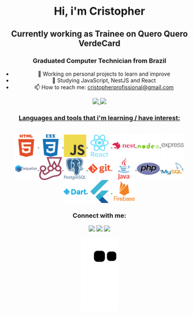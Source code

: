 <header>
  <h1 align="center"> Hi, i'm Cristopher </h1>
  <h2 align="center"> Currently working as Trainee on Quero Quero VerdeCard </h2>
  <h3 align="center"> Graduated Computer Technician from Brazil </h3>
  
- 🔭 Working on personal projects to learn and improve
- 🌱 Studying JavaScript, NestJS and React
- 📫 How to reach me: cristopherprofissional@gmail.com
  
<div align="center">
  <a href="https://github.com/Hymdell">
  <img height="180em" src="https://github-readme-stats.vercel.app/api?username=Hymdell&show_icons=true&theme=highcontrast&include_all_commits=true&count_private=true"/>
  <img height="180em" src="https://github-readme-stats.vercel.app/api/top-langs/?username=Hymdell&layout=compact&langs_count=7&theme=highcontrast"/>
</div>
  
<h3> Languages and tools that i'm learning / have interest: </h3>
  
<div style="display: inline_block"><br>
  <a href="https://developer.mozilla.org/en-US/docs/Web/HTML">
    <img align="center" alt="Cris-HTML" height="60" width="60" src="https://github.com/devicons/devicon/blob/master/icons/html5/html5-plain-wordmark.svg">
  </a>
  <a href="https://developer.mozilla.org/en-US/docs/Web/CSS">
    <img align="center" alt="Cris-CSS" height="60" width="60" src="https://github.com/devicons/devicon/blob/master/icons/css3/css3-plain-wordmark.svg">
  </a>
  <a href="https://developer.mozilla.org/en-US/docs/Web/JavaScript">
    <img align="center" alt="Cris-Js" height="60" width="60" src="https://github.com/devicons/devicon/blob/master/icons/javascript/javascript-original.svg">
  </a>
  <a href="https://reactjs.org/"> 
    <img align="center" alt="Cris-React" height="60" width="60" src="https://github.com/devicons/devicon/blob/master/icons/react/react-original-wordmark.svg">
  </a>
  <a href="https://docs.nestjs.com"> 
    <img align="center" alt="Cris-Nest" height="60" width="60" src="https://github.com/devicons/devicon/blob/master/icons/nestjs/nestjs-plain-wordmark.svg">
  </a>
  <a href="https://nodejs.org/en/docs/"> 
    <img align="center" alt="Cris-NodeJS" height="60" width="60" src="https://github.com/devicons/devicon/blob/master/icons/nodejs/nodejs-plain-wordmark.svg">
  </a>
  <a href="https://expressjs.com/pt-br/"> 
    <img align="center" alt="Cris-Express" height="60" width="60" src="https://github.com/devicons/devicon/blob/master/icons/express/express-original-wordmark.svg">
  </a>
  <a href="https://sequelize.org"> 
    <img align="center" alt="Cris-Sequelize" height="60" width="60" src="https://github.com/devicons/devicon/blob/master/icons/sequelize/sequelize-original-wordmark.svg">
  </a>
  <a href="https://jestjs.io/pt-BR/docs/getting-started"> 
    <img align="center" alt="Cris-Jest" height="60" width="60" src="https://github.com/devicons/devicon/blob/master/icons/jest/jest-plain.svg">
  </a>
  <a href="https://www.postgresql.org/docs/"> 
    <img align="center" alt="Cris-Postgre" height="60" width="60" src="https://github.com/devicons/devicon/blob/master/icons/postgresql/postgresql-plain-wordmark.svg">
  </a>
  <a href="https://git-scm.com/"> 
    <img align="center" alt="Cris-GIT" height="60" width="60" src="https://github.com/devicons/devicon/blob/master/icons/git/git-plain-wordmark.svg">
  </a>
  <a href="https://www.oracle.com/java/technologies/javase-documentation.html"> 
    <img align="center" alt="Cris-JAVA" height="60" width="60" src="https://github.com/devicons/devicon/blob/master/icons/java/java-original-wordmark.svg">
  </a>
  <a href="https://www.php.net/docs.php">
    <img align="center" alt="Cris-PHP" height="60" width="60" src="https://github.com/devicons/devicon/blob/master/icons/php/php-original.svg">
  </a>
  <a href="https://dev.mysql.com/doc/"> 
    <img align="center" alt="Cris-MySQL" height="60" width="60" src="https://github.com/devicons/devicon/blob/master/icons/mysql/mysql-original-wordmark.svg">
  </a>
  <a href="https://dart.dev"> 
    <img align="center" alt="Cris-Dart" height="60" width="60" src="https://github.com/devicons/devicon/blob/master/icons/dart/dart-plain-wordmark.svg">
  </a>
  <a href="https://flutter.dev"> 
    <img align="center" alt="Cris-Flutter" height="60" width="60" src="https://github.com/devicons/devicon/blob/master/icons/flutter/flutter-original.svg">
  </a>
  <a href="https://firebase.google.com/"> 
    <img align="center" alt="Cris-Firebase" height="60" width="60" src="https://github.com/devicons/devicon/blob/master/icons/firebase/firebase-plain-wordmark.svg">
  </a>
</div>

<h3> Connect with me: </h3>
  
<div>
  <a href="https://www.instagram.com/hymdell/" target="_blank"><img src="https://img.shields.io/badge/-Instagram-%23E4405F?style=for-the-badge&logo=instagram&logoColor=white" target="_blank"></a>
  <a href = "mailto:cristopherprofissional@gmail.com"><img src="https://img.shields.io/badge/Gmail-D14836?style=for-the-badge&logo=gmail&logoColor=white" target="_blank"></a>
  <a href="https://www.linkedin.com/in/cristopher-machado-piussi-094755237/" target="_blank"><img src="https://img.shields.io/badge/-LinkedIn-%230077B5?style=for-the-badge&logo=linkedin&logoColor=white" target="_blank"></a> 
 
 ![Snake animation](https://github.com/Hymdell/Hymdell/blob/output/github-contribution-grid-snake.svg)
</div>
